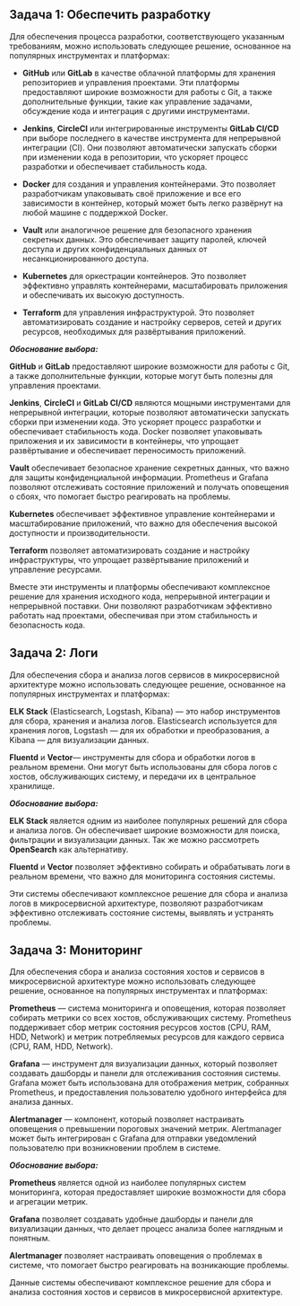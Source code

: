 ## Задача 1: Обеспечить разработку

Для обеспечения процесса разработки, соответствующего указанным требованиям, можно использовать следующее решение, основанное на популярных инструментах и платформах:

- **GitHub** или **GitLab** в качестве облачной платформы для хранения репозиториев и управления проектами. Эти платформы предоставляют широкие возможности для работы с Git, а также дополнительные функции, такие как управление задачами, обсуждение кода и интеграция с другими инструментами.

- **Jenkins**, **CircleCI** или интегрированные инструменты **GitLab CI/CD** при выборе последнего в качестве инструмента для непрерывной интеграции (CI). Они позволяют автоматически запускать сборки при изменении кода в репозитории, что ускоряет процесс разработки и обеспечивает стабильность кода.

- **Docker** для создания и управления контейнерами. Это позволяет разработчикам упаковывать своё приложение и все его зависимости в контейнер, который может быть легко развёрнут на любой машине с поддержкой Docker.

- **Vault** или аналогичное решение для безопасного хранения секретных данных. Это обеспечивает защиту паролей, ключей доступа и других конфиденциальных данных от несанкционированного доступа.


- **Kubernetes** для оркестрации контейнеров. Это позволяет эффективно управлять контейнерами, масштабировать приложения и обеспечивать их высокую доступность.

- **Terraform** для управления инфраструктурой. Это позволяет автоматизировать создание и настройку серверов, сетей и других ресурсов, необходимых для развёртывания приложений.

___Обоснование выбора:___


**GitHub** и **GitLab** предоставляют широкие возможности для работы с Git, а также дополнительные функции, которые могут быть полезны для управления проектами.

**Jenkins**, **CircleCI** и **GitLab CI/CD** являются мощными инструментами для непрерывной интеграции, которые позволяют автоматически запускать сборки при изменении кода. Это ускоряет процесс разработки и обеспечивает стабильность кода.
Docker позволяет упаковывать приложения и их зависимости в контейнеры, что упрощает развёртывание и обеспечивает переносимость приложений.

**Vault** обеспечивает безопасное хранение секретных данных, что важно для защиты конфиденциальной информации.
Prometheus и Grafana позволяют отслеживать состояние приложений и получать оповещения о сбоях, что помогает быстро реагировать на проблемы.

**Kubernetes** обеспечивает эффективное управление контейнерами и масштабирование приложений, что важно для обеспечения высокой доступности и производительности.

**Terraform** позволяет автоматизировать создание и настройку инфраструктуры, что упрощает развёртывание приложений и управление ресурсами.

Вместе эти инструменты и платформы обеспечивают комплексное решение для хранения исходного кода, непрерывной интеграции и непрерывной поставки. Они позволяют разработчикам эффективно работать над проектами, обеспечивая при этом стабильность и безопасность кода.


## Задача 2: Логи

Для обеспечения сбора и анализа логов сервисов в микросервисной архитектуре можно использовать следующее решение, основанное на популярных инструментах и платформах:

**ELK Stack** (Elasticsearch, Logstash, Kibana) — это набор инструментов для сбора, хранения и анализа логов. Elasticsearch используется для хранения логов, Logstash — для их обработки и преобразования, а Kibana — для визуализации данных.

**Fluentd** и **Vector**— инструменты для сбора и обработки логов в реальном времени. Они могут быть использованы для сбора логов с хостов, обслуживающих систему, и передачи их в центральное хранилище.



___Обоснование выбора:___

**ELK Stack** является одним из наиболее популярных решений для сбора и анализа логов. Он обеспечивает широкие возможности для поиска, фильтрации и визуализации данных. Так же можно рассмотреть **OpenSearch** как альтернативу.

**Fluentd** и **Vector** позволяет эффективно собирать и обрабатывать логи в реальном времени, что важно для мониторинга состояния системы.


Эти системы обеспечивают комплексное решение для сбора и анализа логов в микросервисной архитектуре, позволяют разработчикам эффективно отслеживать состояние системы, выявлять и устранять проблемы.


## Задача 3: Мониторинг

Для обеспечения сбора и анализа состояния хостов и сервисов в микросервисной архитектуре можно использовать следующее решение, основанное на популярных инструментах и платформах:

**Prometheus** — система мониторинга и оповещения, которая позволяет собирать метрики со всех хостов, обслуживающих систему. Prometheus поддерживает сбор метрик состояния ресурсов хостов (CPU, RAM, HDD, Network) и метрик потребляемых ресурсов для каждого сервиса (CPU, RAM, HDD, Network).

**Grafana** — инструмент для визуализации данных, который позволяет создавать дашборды и панели для отслеживания состояния системы. Grafana может быть использована для отображения метрик, собранных Prometheus, и предоставления пользователю удобного интерфейса для анализа данных.

**Alertmanager** — компонент, который позволяет настраивать оповещения о превышении пороговых значений метрик. Alertmanager может быть интегрирован с Grafana для отправки уведомлений пользователю при возникновении проблем в системе.


___Обоснование выбора:___

**Prometheus** является одной из наиболее популярных систем мониторинга, которая предоставляет широкие возможности для сбора и агрегации метрик.

**Grafana** позволяет создавать удобные дашборды и панели для визуализации данных, что делает процесс анализа более наглядным и понятным.

**Alertmanager** позволяет настраивать оповещения о проблемах в системе, что помогает быстро реагировать на возникающие проблемы.


Данные системы обеспечивают комплексное решение для сбора и анализа состояния хостов и сервисов в микросервисной архитектуре.